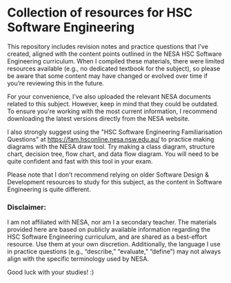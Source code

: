 # Collection of resources for HSC Software Engineering

This repository includes revision notes and practice questions that I’ve created, aligned with the content points outlined in the NESA HSC Software Engineering curriculum. When I compiled these materials, there were limited resources available (e.g., no dedicated textbook for the subject), so please be aware that some content may have changed or evolved over time if you’re reviewing this in the future.

For your convenience, I’ve also uploaded the relevant NESA documents related to this subject. However, keep in mind that they could be outdated. To ensure you're working with the most current information, I recommend downloading the latest versions directly from the NESA website.

I also strongly suggest using the "HSC Software Engineering Familiarisation Questions" at https://fam.hsconline.nesa.nsw.edu.au/ to practice making diagrams with the NESA draw tool. Try making a class diagram, structure chart, decision tree, flow chart, and data flow diagram. You will need to be quite confident and fast with this tool in your exam.

Please note that I don’t recommend relying on older Software Design & Development resources to study for this subject, as the content in Software Engineering is quite different.

### Disclaimer: 

I am not affiliated with NESA, nor am I a secondary teacher. The materials provided here are based on publicly available information regarding the HSC Software Engineering curriculum, and are shared as a best-effort resource. Use them at your own discretion. Additionally, the language I use in practice questions (e.g., “describe,” “evaluate,” “define”) may not always align with the specific terminology used by NESA.

Good luck with your studies! :)